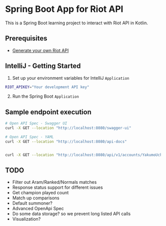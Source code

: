 # Spring Boot App for Riot API

This is a Spring Boot learning project to interact with Riot API in Kotlin.

## Prerequisites

- [Generate your own Riot API](https://developer.riotgames.com/)

## IntelliJ - Getting Started

1. Set up your environment variables for IntelliJ `Application`
```bash
RIOT_APIKEY="Your development API key"
```
2. Run the Spring Boot `Application`

## Sample endpoint execution

```bash
# Open API Spec - Swagger UI
curl -X GET --location "http://localhost:8080/swagger-ui"

# Open API Spec - YAML
curl -X GET --location "http://localhost:8080/api-docs"


curl -X GET --location "http://localhost:8080/api/v1/accounts/YakumoUchiha/EUW"
```

## TODO

- Filter out Aram/Ranked/Normals matches
- Response status support for different issues
- Get champion played count
- Match up comparisons
- Default summoner?
- Advanced OpenApi Spec
- Do some data storage? so we prevent long listed API calls
- Visualization?
